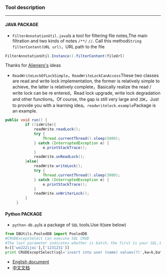 ### Tool description ###
-------------------
#### JAVA PACKAGE ####
- `FilterAnnotationUtil.java`Is a tool for filtering file notes,The main filtration and two kinds of notes `/**/` `//`. Call this method`String filterContent(URL url)`，URL path to the file
```java
FilterAnnotationUtil.Instance().filterContent(fileUrl)
```
Thanks for [Alienero's](https://github.com/Alienero) ideas

- `ReadWriteLockOfLockSimple`，`ReadWriteLockCanAccess`These two classes are read and write lock implementation, the former is relatively simple to achieve, the latter is relatively complete，Basically realize the read / write lock can be re entered，Read lock upgrade, write lock degradation and other functions。Of course, the gap is still very large and `JDK`，Just to provide you with a learning idea。`readwritelock.example`Package is an example.
```java
public void run() {                                                                
         if (!isWrite){                                             
             readWrite.readLock();                                  
             try {                                                  
                 Thread.currentThread().sleep(5000);              
             } catch (InterruptedException e) {                 
                 e.printStackTrace();                              
             }                                                  
             readWrite.unReadLock();                          
         }else{                                                 
             readWrite.writeLock();                                             
             try {                                                   
                 Thread.currentThread().sleep(3000);             
             } catch (InterruptedException e) {                     
                 e.printStackTrace();                        
             }                                                          
             readWrite.unWriterLock();                                               
         }                                                                              
     }                                                                                  
```


#### Python PACKAGE ####
- `python-db.py`Is a package of `SQL` tools.Use it(see below)
```python
from DBUtils.PooledDB import PooledDB
#CRUDExceptSelect Can execute SQL CRUD
#The last parameter indicates whether is batch，the first is your SQL,the second is your value arrays
k=[['wo222ijoi'],['1231231']]
print CRUDExceptSelect(sql='insert into user (name) values(?)',kw=k,batch=True)

```
- [English document](https://github.com/xiexiaodong/Utils/blob/master/README.md)
- [中文文档](https://github.com/xiexiaodong/Utils/blob/master/README_ZH_CN.md)
